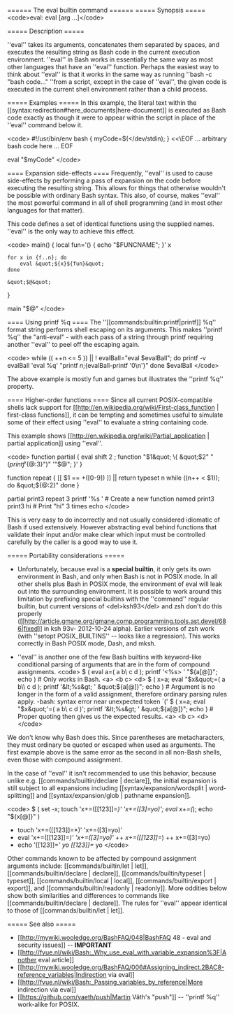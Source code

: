 ====== The eval builtin command ======
===== Synopsis =====
&lt;code&gt;eval: eval [arg ...]&lt;/code&gt;

===== Description =====

''eval'' takes its arguments, concatenates them separated by spaces, and executes the resulting string as Bash code in the current execution environment. ''eval'' in Bash works in essentially the same way as most other languages that have an ''eval'' function. Perhaps the easiest way to think about ''eval'' is that it works in the same way as running ''bash -c &quot;bash code...&quot; ''from a script, except in the case of ''eval'', the given code is executed in the current shell environment rather than a child process.

===== Examples =====
In this example, the literal text within the [[syntax:redirection#here_documents|here-document]] is executed as Bash code exactly as though it were to appear within the script in place of the ''eval'' command below it.

&lt;code&gt;
#!/usr/bin/env bash
{ myCode=$(&lt;/dev/stdin); } &lt;&lt;\EOF
... arbitrary bash code here ...
EOF

eval &quot;$myCode&quot;
&lt;/code&gt;

==== Expansion side-effects ====
Frequently, ''eval'' is used to cause side-effects by performing a pass of expansion on the code before executing the resulting string. This allows for things that otherwise wouldn't be possible with ordinary Bash syntax. This also, of course, makes ''eval'' the most powerful command in all of shell programming (and in most other languages for that matter).

This code defines a set of identical functions using the supplied names. ''eval'' is the only way to achieve this effect.

&lt;code&gt;
main() {
    local fun='() { echo &quot;$FUNCNAME&quot;; }' x

    for x in {f..n}; do
        eval &quot;${x}${fun}&quot;
    done

    &quot;$@&quot;
}

main &quot;$@&quot;
&lt;/code&gt;

==== Using printf %q ====
The ''[[commands:builtin:printf|printf]] %q'' format string performs shell escaping on its arguments. This makes ''printf %q'' the &quot;anti-eval&quot; - with each pass of a string through printf requiring another ''eval'' to peel off the escaping again.

&lt;code&gt;
while (( ++n &lt;= 5 )) || ! evalBall=&quot;eval $evalBall&quot;; do
    printf -v evalBall 'eval %q' &quot;printf $n;${evalBall-printf '0\n'}&quot;
done
$evalBall
&lt;/code&gt;

The above example is mostly fun and games but illustrates the ''printf %q'' property.

==== Higher-order functions ====
Since all current POSIX-compatible shells lack support for [[http://en.wikipedia.org/wiki/First-class_function | first-class functions]], it can be tempting and sometimes useful to simulate some of their effect using ''eval'' to evaluate a string containing code.

This example shows [[http://en.wikipedia.org/wiki/Partial_application | partial application]] using ''eval''.

&lt;code&gt;
function partial {
    eval shift 2 \; function &quot;$1&quot; \{ &quot;$2&quot; &quot;$(printf '%q ' &quot;${@:3}&quot;)&quot; '&quot;$@&quot;; }'
}

function repeat {
    [[ $1 == +([0-9]) ]] || return
    typeset n
    while ((n++ &lt; $1)); do
        &quot;${@:2}&quot;
    done
}

partial print3 repeat 3 printf '%s ' # Create a new function named print3
print3 hi                            # Print &quot;hi&quot; 3 times
echo
&lt;/code&gt;

This is very easy to do incorrectly and not usually considered idiomatic of Bash if used extensively. However abstracting eval behind functions that validate their input and/or make clear which input must be controlled carefully by the caller is a good way to use it.

===== Portability considerations =====

  * Unfortunately, because eval is a **special builtin**, it only gets its own environment in Bash, and only when Bash is not in POSIX mode. In all other shells plus Bash in POSIX mode, the environment of eval will leak out into the surrounding environment. It is possible to work around this limitation by prefixing special builtins with the ''command'' regular builtin, but current versions of &lt;del&gt;ksh93&lt;/del&gt; and zsh don't do this properly ([[http://article.gmane.org/gmane.comp.programming.tools.ast.devel/686|fixed]] in ksh 93v- 2012-10-24 alpha).  Earlier versions of zsh work (with ''setopt POSIX_BUILTINS'' -- looks like a regression). This works correctly in Bash POSIX mode, Dash, and mksh.

  * ''eval'' is another one of the few Bash builtins with keyword-like conditional parsing of arguments that are in the form of compound assignments. 
&lt;code&gt;
 $ ( eval a=( a b\\ c d ); printf '&lt;%s&gt; ' &quot;${a[@]}&quot;; echo ) # Only works in Bash.
&lt;a&gt; &lt;b c&gt; &lt;d&gt;
 $ ( x=a; eval &quot;$x&quot;=( a b\\ c d ); printf '&lt;%s&gt; ' &quot;${a[@]}&quot;; echo ) # Argument is no longer in the form of a valid assignment, therefore ordinary parsing rules apply.
-bash: syntax error near unexpected token `('
 $ ( x=a; eval &quot;$x&quot;'=( a b\ c d )'; printf '&lt;%s&gt; ' &quot;${a[@]}&quot;; echo ) # Proper quoting then gives us the expected results.
&lt;a&gt; &lt;b c&gt; &lt;d&gt;
&lt;/code&gt;

We don't know why Bash does this. Since parentheses are metacharacters, they must ordinary be quoted or escaped when used as arguments. The first example above is the same error as the second in all non-Bash shells, even those with compound assignment.

In the case of ''eval'' it isn't recommended to use this behavior, because unlike e.g. [[commands/builtin/declare | declare]], the initial expansion is still subject to all expansions including [[syntax/expansion/wordsplit | word-splitting]] and [[syntax/expansion/glob | pathname expansion]].

&lt;code&gt;
 $ ( set -x; touch 'x+=(\[[123]\]=*)' 'x+=([3]=yo)'; eval x+=(*); echo &quot;${x[@]}&quot; )
+ touch 'x+=(\[[123]\]=*)' 'x+=([3]=yo)'
+ eval 'x+=(\[[123]\]=*)' 'x+=([3]=yo)'
++ x+=(\[[123]\]=*)
++ x+=([3]=yo)
+ echo '[[123]]=*' yo
[[123]]=* yo
&lt;/code&gt;

Other commands known to be affected by compound assignment arguments include: [[commands/builtin/let | let]], [[commands/builtin/declare | declare]], [[commands/builtin/typeset | typeset]], [[commands/builtin/local | local]], [[commands/builtin/export | export]], and [[commands/builtin/readonly | readonly]]. More oddities below show both similarities and differences to commands like [[commands/builtin/declare | declare]]. The rules for ''eval'' appear identical to those of [[commands/builtin/let | let]].

===== See also =====
  * [[http://mywiki.wooledge.org/BashFAQ/048|BashFAQ 48 - eval and security issues]] -- **IMPORTANT**
  * [[http://fvue.nl/wiki/Bash:_Why_use_eval_with_variable_expansion%3F|Another eval article]]
  * [[http://mywiki.wooledge.org/BashFAQ/006#Assigning_indirect.2BAC8-reference_variables|Indirection via eval]]
  * [[http://fvue.nl/wiki/Bash:_Passing_variables_by_reference|More indirection via eval]]
  * [[https://github.com/vaeth/push|Martin Väth's &quot;push&quot;]] -- ''printf %q'' work-alike for POSIX.
